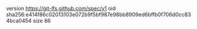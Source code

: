version https://git-lfs.github.com/spec/v1
oid sha256:e414f86c02013103e072b9f5bf987e98bb8909ed6bffb0f706d0cc834bca0454
size 86
